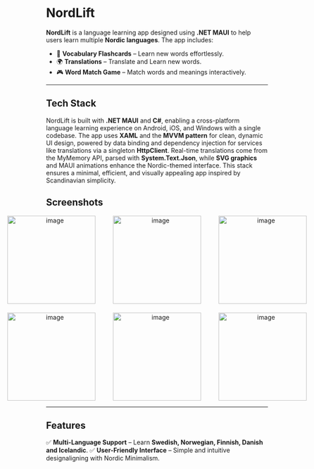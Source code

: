 # NordLift

**NordLift** is a language learning app designed using **.NET MAUI** to help users learn multiple **Nordic languages**. The app includes:

- 📖 **Vocabulary Flashcards** – Learn new words effortlessly.
- 🌍 **Translations** – Translate and Learn new words.
- 🎮 **Word Match Game** – Match words and meanings interactively.

---
## Tech Stack

NordLift is built with **.NET MAUI** and **C#**, enabling a cross-platform language learning experience on Android, iOS, and Windows with a single codebase. The app uses **XAML** and the **MVVM pattern** for clean, dynamic UI design, powered by data binding and dependency injection for services like translations via a singleton **HttpClient**. Real-time translations come from the MyMemory API, parsed with **System.Text.Json**, while **SVG graphics** and MAUI animations enhance the Nordic-themed interface. This stack ensures a minimal, efficient, and visually appealing app inspired by Scandinavian simplicity.

## Screenshots

<div align="center" style="display: flex; justify-content: center; gap: 40px;">
  <img width="200" alt="image" src="https://github.com/user-attachments/assets/8df50b26-2fed-4814-ba48-d1148f2261d0" />
  <img width="200" alt="image" src="https://github.com/user-attachments/assets/e762c2a1-da12-4062-854d-1baae90a2336" />
  <img width="200" alt="image" src="https://github.com/user-attachments/assets/4c0c63ea-80ae-477b-9975-05ea1129b2a9" />
</div>

<div style="height: 20px;"></div> <!-- Spacer between rows -->

<div align="center" style="display: flex; justify-content: center; gap: 40px;">
  <img width="200" alt="image" src="https://github.com/user-attachments/assets/f7e54b86-0ec3-4995-8401-7b480a0ea881" />
  <img width="200" alt="image" src="https://github.com/user-attachments/assets/636ece3f-6d6f-4393-8dff-4536a5ea33fc" />
  <img width="200" alt="image" src="https://github.com/user-attachments/assets/848e2808-cff0-4bf7-b0ca-17ebf9d396c5" />
</div>

---

## Features

✅ **Multi-Language Support** – Learn **Swedish, Norwegian, Finnish, Danish and Icelandic**.
✅ **User-Friendly Interface** – Simple and intuitive designaligning with Nordic Minimalism.


